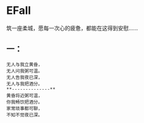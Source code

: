 # EFall
筑一座柔城，愿每一次心的疲惫，都能在这得到安慰......

## 一：  

    无人与我立黄昏，
    无人问我粥可温。
    无人告我夜已深，
    无人与我把酒分。
    **--------------**
    黄昏将近粥可温，
    你我畅饮把酒分。
    家常琐事都可聊，
    不知不觉夜已深。
